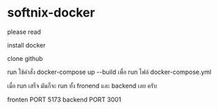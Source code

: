# softnix-docker

please read

install docker

clone github

run ใช้คำสั่ง docker-compose up --build เพื่อ run ไฟล์ docker-compose.yml

เมื่อ run เสร็จ มันก็จะ run ทั้ง fronend และ backend เลย ครับ

fronten PORT 5173
backend PORT 3001